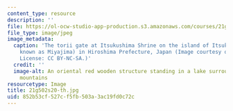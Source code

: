 ```yaml
---
content_type: resource
description: ''
file: https://ol-ocw-studio-app-production.s3.amazonaws.com/courses/21g-502-japanese-ii-spring-2020/852b53cf527cf5fb503a3ac19fd0c72c_21g502s20-th.jpg
file_type: image/jpeg
image_metadata:
  caption: 'The torii gate at Itsukushima Shrine on the island of Itsukushima (popularly
    known as Miyajima) in Hiroshima Prefecture, Japan (Image courtesy of [James Handlon](https://www.flickr.com/photos/jameshandlon/27665445583/in/photostream/).
    License: CC BY-NC-SA.)'
  credit: ''
  image-alt: An oriental red wooden structure standing in a lake surrounding with
    mountains
resourcetype: Image
title: 21g502s20-th.jpg
uid: 852b53cf-527c-f5fb-503a-3ac19fd0c72c
---
```

